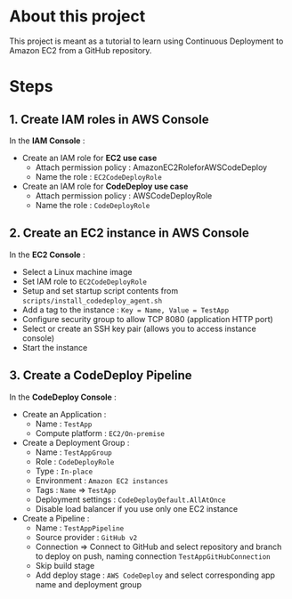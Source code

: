# About this project

This project is meant as a tutorial to learn using Continuous Deployment to Amazon EC2 from a GitHub repository.

# Steps

## 1. Create IAM roles in AWS Console

In the **IAM Console** :

- Create an IAM role for **EC2 use case**
    - Attach permission policy : AmazonEC2RoleforAWSCodeDeploy
    - Name the role : `EC2CodeDeployRole`
- Create an IAM role for **CodeDeploy use case**
    - Attach permission policy : AWSCodeDeployRole
    - Name the role : `CodeDeployRole`

## 2. Create an EC2 instance in AWS Console

In the **EC2 Console** :

- Select a Linux machine image
- Set IAM role to `EC2CodeDeployRole`
- Setup and set startup script contents from `scripts/install_codedeploy_agent.sh`
- Add a tag to the instance : `Key = Name, Value = TestApp`
- Configure security group to allow TCP 8080 (application HTTP port)
- Select or create an SSH key pair (allows you to access instance console)
- Start the instance

## 3. Create a CodeDeploy Pipeline

In the **CodeDeploy Console** :

- Create an Application :
    - Name : `TestApp`
    - Compute platform : `EC2/On-premise`
- Create a Deployment Group :
    - Name : `TestAppGroup`
    - Role : `CodeDeployRole`
    - Type : `In-place`
    - Environment : `Amazon EC2 instances`
    - Tags : `Name` => `TestApp`
    - Deployment settings : `CodeDeployDefault.AllAtOnce`
    - Disable load balancer if you use only one EC2 instance
- Create a Pipeline :
    - Name : `TestAppPipeline`
    - Source provider : `GitHub v2`
    - Connection => Connect to GitHub and select repository and branch to deploy on push, naming connection `TestAppGitHubConnection`
    - Skip build stage
    - Add deploy stage : `AWS CodeDeploy` and select corresponding app name and deployment group
